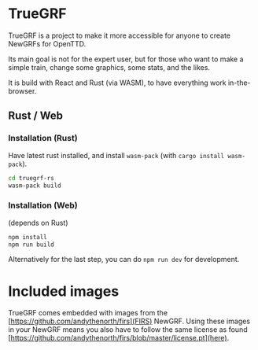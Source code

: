 # TrueGRF

TrueGRF is a project to make it more accessible for anyone to create NewGRFs for OpenTTD.

Its main goal is not for the expert user, but for those who want to make a simple train, change some graphics, some stats, and the likes.

It is build with React and Rust (via WASM), to have everything work in-the-browser.

## Rust / Web

### Installation (Rust)

Have latest rust installed, and install `wasm-pack` (with `cargo install wasm-pack`).

```bash
cd truegrf-rs
wasm-pack build
```

### Installation (Web)

(depends on Rust)

```bash
npm install
npm run build
```

Alternatively for the last step, you can do `npm run dev` for development.

# Included images

TrueGRF comes embedded with images from the [https://github.com/andythenorth/firs](FIRS) NewGRF.
Using these images in your NewGRF means you also have to follow the same license as found [https://github.com/andythenorth/firs/blob/master/license.pt](here).
